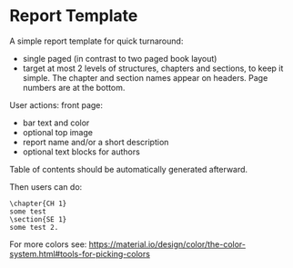 # Report Template

A simple report template for quick turnaround:
- single paged (in contrast to two paged book layout)
- target at most 2 levels of structures, chapters and sections, to keep it simple.
  The chapter and section names appear on headers. Page numbers are at the bottom.

User actions:
front page:
- bar text and color
- optional top image
- report name and/or a short description
- optional text blocks for authors

Table of contents should be automatically generated afterward.

Then users can do:
```
\chapter{CH 1}
some test
\section{SE 1}
some test 2.
```
For more colors see: https://material.io/design/color/the-color-system.html#tools-for-picking-colors




